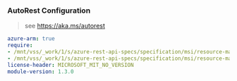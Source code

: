 ### AutoRest Configuration

> see https://aka.ms/autorest

``` yaml
azure-arm: true
require:
- /mnt/vss/_work/1/s/azure-rest-api-specs/specification/msi/resource-manager/readme.md
- /mnt/vss/_work/1/s/azure-rest-api-specs/specification/msi/resource-manager/readme.go.md
license-header: MICROSOFT_MIT_NO_VERSION
module-version: 1.3.0
```